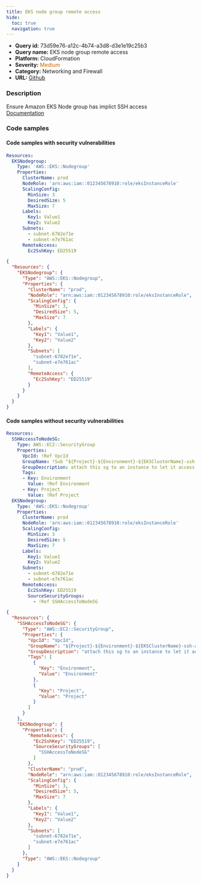 ```yaml
---
title: EKS node group remote access
hide:
  toc: true
  navigation: true
---
```


<style>
  .highlight .hll {
    background-color: #ff171742;
  }
  .md-content {
    max-width: 1100px;
    margin: 0 auto;
  }
</style>

-   **Query id:** 73d59e76-a12c-4b74-a3d8-d3e1e19c25b3
-   **Query name:** EKS node group remote access
-   **Platform:** CloudFormation
-   **Severity:** <span style="color:#C60">Medium</span>
-   **Category:** Networking and Firewall
-   **URL:** [Github](https://github.com/Checkmarx/kics/tree/master/assets/queries/cloudFormation/aws/eks_node_group_remote_access)

### Description
Ensure Amazon EKS Node group has implict SSH access<br>
[Documentation](https://docs.aws.amazon.com/AWSCloudFormation/latest/UserGuide/aws-resource-eks-nodegroup.html)

### Code samples
#### Code samples with security vulnerabilities
```yaml title="Positive test num. 1 - yaml file" hl_lines="17"
Resources:
  EKSNodegroup:
    Type: 'AWS::EKS::Nodegroup'
    Properties:
      ClusterName: prod
      NodeRole: 'arn:aws:iam::012345678910:role/eksInstanceRole'
      ScalingConfig:
        MinSize: 3
        DesiredSize: 5
        MaxSize: 7
      Labels:
        Key1: Value1
        Key2: Value2
      Subnets:
        - subnet-6782e71e
        - subnet-e7e761ac
      RemoteAccess:
        Ec2SshKey: ED25519

```
```json title="Positive test num. 2 - json file" hl_lines="21"
{
  "Resources": {
    "EKSNodegroup": {
      "Type": "AWS::EKS::Nodegroup",
      "Properties": {
        "ClusterName": "prod",
        "NodeRole": "arn:aws:iam::012345678910:role/eksInstanceRole",
        "ScalingConfig": {
          "MinSize": 3,
          "DesiredSize": 5,
          "MaxSize": 7
        },
        "Labels": {
          "Key1": "Value1",
          "Key2": "Value2"
        },
        "Subnets": [
          "subnet-6782e71e",
          "subnet-e7e761ac"
        ],
        "RemoteAccess": {
          "Ec2SshKey": "ED25519"
        }
      }
    }
  }
}

```


#### Code samples without security vulnerabilities
```yaml title="Negative test num. 1 - yaml file"
Resources:
  SSHAccessToNodeSG:
    Type: AWS::EC2::SecurityGroup
    Properties:
      VpcId: !Ref VpcId
      GroupName: !Sub "${Project}-${Environment}-${EKSClusterName}-ssh-access-to-workers-source-sg"
      GroupDescription: attach this sg to an instance to let it access via ssh to the eks node
      Tags:
      - Key: Environment
        Value: !Ref Environment
      - Key: Project
        Value: !Ref Project
  EKSNodegroup:
    Type: 'AWS::EKS::Nodegroup'
    Properties:
      ClusterName: prod
      NodeRole: 'arn:aws:iam::012345678910:role/eksInstanceRole'
      ScalingConfig:
        MinSize: 3
        DesiredSize: 5
        MaxSize: 7
      Labels:
        Key1: Value1
        Key2: Value2
      Subnets:
        - subnet-6782e71e
        - subnet-e7e761ac
      RemoteAccess:
        Ec2SshKey: ED25519
        SourceSecurityGroups: 
          - !Ref SSHAccessToNodeSG                            

```
```json title="Negative test num. 2 - json file"
{
  "Resources": {
    "SSHAccessToNodeSG": {
      "Type": "AWS::EC2::SecurityGroup",
      "Properties": {
        "VpcId": "VpcId",
        "GroupName": "${Project}-${Environment}-${EKSClusterName}-ssh-access-to-workers-source-sg",
        "GroupDescription": "attach this sg to an instance to let it access via ssh to the eks node",
        "Tags": [
          {
            "Key": "Environment",
            "Value": "Environment"
          },
          {
            "Key": "Project",
            "Value": "Project"
          }
        ]
      }
    },
    "EKSNodegroup": {
      "Properties": {
        "RemoteAccess": {
          "Ec2SshKey": "ED25519",
          "SourceSecurityGroups": [
            "SSHAccessToNodeSG"
          ]
        },
        "ClusterName": "prod",
        "NodeRole": "arn:aws:iam::012345678910:role/eksInstanceRole",
        "ScalingConfig": {
          "MinSize": 3,
          "DesiredSize": 5,
          "MaxSize": 7
        },
        "Labels": {
          "Key1": "Value1",
          "Key2": "Value2"
        },
        "Subnets": [
          "subnet-6782e71e",
          "subnet-e7e761ac"
        ]
      },
      "Type": "AWS::EKS::Nodegroup"
    }
  }
}

```
